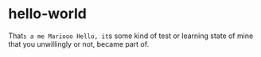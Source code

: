 # hello-world
That`s a me Mariooo
Hello, it`s some kind of test or learning state of mine that you unwillingly or not, became part of.
